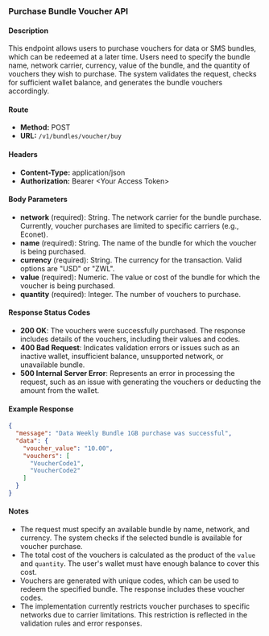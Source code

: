 ### Purchase Bundle Voucher API

#### Description
This endpoint allows users to purchase vouchers for data or SMS bundles, which can be redeemed at a later time. Users need to specify the bundle name, network carrier, currency, value of the bundle, and the quantity of vouchers they wish to purchase. The system validates the request, checks for sufficient wallet balance, and generates the bundle vouchers accordingly.

#### Route
- **Method:** POST
- **URL:** `/v1/bundles/voucher/buy`

#### Headers
- **Content-Type:** application/json
- **Authorization:** Bearer \<Your Access Token\>

#### Body Parameters
- **network** (required): String. The network carrier for the bundle purchase. Currently, voucher purchases are limited to specific carriers (e.g., Econet).
- **name** (required): String. The name of the bundle for which the voucher is being purchased.
- **currency** (required): String. The currency for the transaction. Valid options are "USD" or "ZWL".
- **value** (required): Numeric. The value or cost of the bundle for which the voucher is being purchased.
- **quantity** (required): Integer. The number of vouchers to purchase.

#### Response Status Codes
- **200 OK**: The vouchers were successfully purchased. The response includes details of the vouchers, including their values and codes.
- **400 Bad Request**: Indicates validation errors or issues such as an inactive wallet, insufficient balance, unsupported network, or unavailable bundle.
- **500 Internal Server Error**: Represents an error in processing the request, such as an issue with generating the vouchers or deducting the amount from the wallet.

#### Example Response
```json
{
  "message": "Data Weekly Bundle 1GB purchase was successful",
  "data": {
    "voucher_value": "10.00",
    "vouchers": [
      "VoucherCode1",
      "VoucherCode2"
    ]
  }
}
```

#### Notes
- The request must specify an available bundle by name, network, and currency. The system checks if the selected bundle is available for voucher purchase.
- The total cost of the vouchers is calculated as the product of the `value` and `quantity`. The user's wallet must have enough balance to cover this cost.
- Vouchers are generated with unique codes, which can be used to redeem the specified bundle. The response includes these voucher codes.
- The implementation currently restricts voucher purchases to specific networks due to carrier limitations. This restriction is reflected in the validation rules and error responses.
